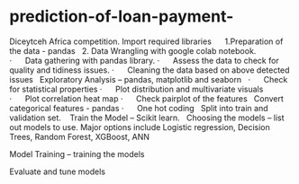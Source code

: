 # prediction-of-loan-payment-
Diceytceh Africa competition.
Import required libraries
 
 
 1.Preparation of the data - pandas
 
 2. Data Wrangling with google colab notebook.
 
·      Data gathering with pandas library.
·      Assess the data to check for quality and tidiness issues.
·      Cleaning the data based on above detected issues
 
      Exploratory Analysis – pandas, matplotlib and seaborn
 
·      Check for statistical properties
·      Plot distribution and multivariate visuals
·      Plot correlation heat map
·      Check pairplot of the features
 
      Convert categorical features - pandas
·      One hot coding
 
      Split into train and validation set.
 
 Train the Model – Scikit learn.
 
Choosing the models – list out models to use. Major options include Logistic regression, Decision Trees, Random Forest, XGBoost, ANN

Model Training – training the models

Evaluate and tune models



